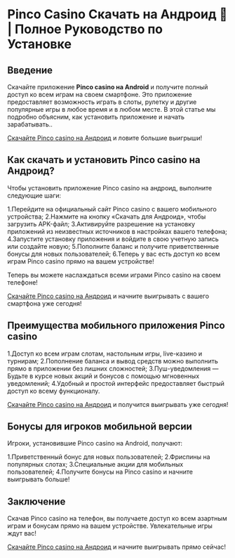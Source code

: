 # Pinco Casino Скачать на Андроид 📲 | Полное Руководство по Установке
## Введение
Скачайте приложение **Pinco casino на Android** и получите полный доступ ко всем играм на своем смартфоне. Это приложение предоставляет возможность играть в слоты, рулетку и другие популярные игры в любое время и в любом месте. В этой статье мы подробно объясним, как установить приложение и начать зарабатывать..

[Скачайте Pinco casino на Андроид](https://bit.ly/pincocas) и ловите большие выигрыши!

## Как скачать и установить Pinco casino на Андроид?

Чтобы установить приложение Pinco casino на андроид, выполните следующие шаги:

1.Перейдите на официальный сайт Pinco casino с вашего мобильного устройства;
2.Нажмите на кнопку «Скачать для Андроид», чтобы загрузить APK-файл;
3.Активируйте разрешение на установку приложений из неизвестных источников в настройках вашего телефона;
4.Запустите установку приложения и войдите в свою учетную запись или создайте новую;
5.Пополните баланс и получите приветственные бонусы для новых пользователей;
6.Теперь у вас есть доступ ко всем играм Pinco casino прямо на вашем устройстве!

Теперь вы можете наслаждаться всеми играми Pinco casino на своем телефоне!

[Скачайте Pinco casino на Андроид](https://bit.ly/pincocas) и начните выигрывать с вашего смартфона уже сегодня!

## Преимущества мобильного приложения Pinco casino

1.Доступ ко всем играм слотам, настольным игры, live-казино и турнирам;
2.Пополнение баланса и вывод средств можно выполнить прямо в приложении без лишних сложностей;
3.Пуш-уведомления — Будьте в курсе новых акций и бонусов с помощью мгновенных уведомлений;
4.Удобный и простой интерфейс предоставляет быстрый доступ ко всему функционалу.

 [Скачайте Pinco casino на Андроид](https://bit.ly/pincocas) и получится выигрывать уже сегодня!

## Бонусы для игроков мобильной версии

Игроки, установившие Pinco casino на Android, получают:

1.Приветственный бонус для новых пользователей;
2.Фриспины на популярных слотах;
3.Специальные акции для мобильных пользователей;
4.Получите бонусы на Pinco casino и начните выигрывать больше!


## Заключение

Скачав Pinco casino на телефон, вы получаете доступ ко всем азартным играм и бонусам прямо на вашем устройстве. Увлекательные игры ждут вас!

[Скачайте Pinco casino на Андроид](https://bit.ly/pincokazino) и начните выигрывать прямо сейчас!
